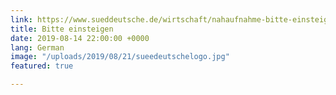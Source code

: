 ```yaml
---
link: https://www.sueddeutsche.de/wirtschaft/nahaufnahme-bitte-einsteigen-1.4564337
title: Bitte einsteigen
date: 2019-08-14 22:00:00 +0000
lang: German
image: "/uploads/2019/08/21/sueedeutschelogo.jpg"
featured: true

---
```

